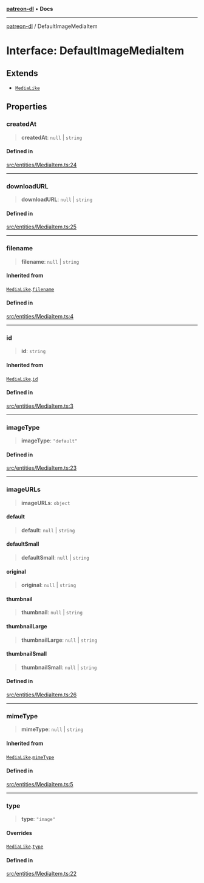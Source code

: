 [**patreon-dl**](../README.md) • **Docs**

***

[patreon-dl](../README.md) / DefaultImageMediaItem

# Interface: DefaultImageMediaItem

## Extends

- [`MediaLike`](MediaLike.md)

## Properties

### createdAt

> **createdAt**: `null` \| `string`

#### Defined in

[src/entities/MediaItem.ts:24](https://github.com/patrickkfkan/patreon-dl/blob/9af63ff8fb311b0c258b1f0abf6afcc007d73ad0/src/entities/MediaItem.ts#L24)

***

### downloadURL

> **downloadURL**: `null` \| `string`

#### Defined in

[src/entities/MediaItem.ts:25](https://github.com/patrickkfkan/patreon-dl/blob/9af63ff8fb311b0c258b1f0abf6afcc007d73ad0/src/entities/MediaItem.ts#L25)

***

### filename

> **filename**: `null` \| `string`

#### Inherited from

[`MediaLike`](MediaLike.md).[`filename`](MediaLike.md#filename)

#### Defined in

[src/entities/MediaItem.ts:4](https://github.com/patrickkfkan/patreon-dl/blob/9af63ff8fb311b0c258b1f0abf6afcc007d73ad0/src/entities/MediaItem.ts#L4)

***

### id

> **id**: `string`

#### Inherited from

[`MediaLike`](MediaLike.md).[`id`](MediaLike.md#id)

#### Defined in

[src/entities/MediaItem.ts:3](https://github.com/patrickkfkan/patreon-dl/blob/9af63ff8fb311b0c258b1f0abf6afcc007d73ad0/src/entities/MediaItem.ts#L3)

***

### imageType

> **imageType**: `"default"`

#### Defined in

[src/entities/MediaItem.ts:23](https://github.com/patrickkfkan/patreon-dl/blob/9af63ff8fb311b0c258b1f0abf6afcc007d73ad0/src/entities/MediaItem.ts#L23)

***

### imageURLs

> **imageURLs**: `object`

#### default

> **default**: `null` \| `string`

#### defaultSmall

> **defaultSmall**: `null` \| `string`

#### original

> **original**: `null` \| `string`

#### thumbnail

> **thumbnail**: `null` \| `string`

#### thumbnailLarge

> **thumbnailLarge**: `null` \| `string`

#### thumbnailSmall

> **thumbnailSmall**: `null` \| `string`

#### Defined in

[src/entities/MediaItem.ts:26](https://github.com/patrickkfkan/patreon-dl/blob/9af63ff8fb311b0c258b1f0abf6afcc007d73ad0/src/entities/MediaItem.ts#L26)

***

### mimeType

> **mimeType**: `null` \| `string`

#### Inherited from

[`MediaLike`](MediaLike.md).[`mimeType`](MediaLike.md#mimetype)

#### Defined in

[src/entities/MediaItem.ts:5](https://github.com/patrickkfkan/patreon-dl/blob/9af63ff8fb311b0c258b1f0abf6afcc007d73ad0/src/entities/MediaItem.ts#L5)

***

### type

> **type**: `"image"`

#### Overrides

[`MediaLike`](MediaLike.md).[`type`](MediaLike.md#type)

#### Defined in

[src/entities/MediaItem.ts:22](https://github.com/patrickkfkan/patreon-dl/blob/9af63ff8fb311b0c258b1f0abf6afcc007d73ad0/src/entities/MediaItem.ts#L22)
